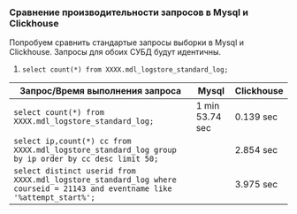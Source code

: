 ### Cравнение производительности запросов в Mysql и Clickhouse

Попробуем сравнить стандартые запросы выборки в Mysql и Clickhouse. Запросы для обоих СУБД будут идентичны.

1. ```select count(*) from XXXX.mdl_logstore_standard_log;```

|Запрос/Время выполнения запроса | Mysql | Clickhouse|
|-------------------------|-------|-----------|
|```select count(*) from XXXX.mdl_logstore_standard_log;```                         | 1 min 53.74 sec      | 0.139 sec|
|```select ip,count(*) cc from XXXX.mdl_logstore_standard_log group by ip order by cc desc limit 50;```||2.854 sec|
|```select distinct userid from XXXX.mdl_logstore_standard_log where courseid = 21143 and eventname like '%attempt_start%';```||3.975 sec|     
